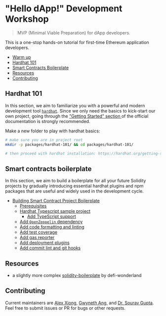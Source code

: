 # "Hello dApp!" Development Workshop

> MVP (Minimal Viable Preparation) for dApp developers.

This is a one-stop hands-on tutorial for first-time Ethereum application developers.

- [Warm up](./warmup.md)
- [Hardhat 101](#hardhat-101)
- [Smart Contracts Boilerplate](#smart-contracts-boilerplate)
- [Resources](#resources)
- [Contributing](#contributing)

## Hardhat 101

In this section, we aim to familiarize you with a powerful and modern development tool [`hardhat`](https://github.com/nomiclabs/hardhat).
Since we only need the basics to kick-start our own project, going through the ["Getting Started" section ](https://hardhat.org/getting-started/) of the official documentation is strongly recommended.

Make a new folder to play with hardhat basics:

```sh
# make sure you are in project root
mkdir -p packages/hardhat-101/ && cd packages/hardhat-101/

# then proceed with hardhat installation: https://hardhat.org/getting-started/#installation
```

## Smart contracts boilerplate

In this section, we aim to build a boilerplate for all your future Solidity projects by gradually introducing essential hardhat plugins and npm packages that are useful and widely used in the development cycle.

- [Building Smart Contract Project Boilerplate](./boilerplate.md#building-smart-contract-project-boilerplate)
  - [Prerequisites](./boilerplate.md#prerequisites)
  - [Hardhat Typescript sample project](./boilerplate.md#hardhat-typescript-sample-project)
    - [Add TypeScript support](./boilerplate.md#add-typescript-support)
  - [Add `OpenZeppelin` dependency](./boilerplate.md#add-openzeppelin-dependency)
  - [Add code formatting and linting](./boilerplate.md#add-code-formatting-and-linting)
  - [Add test coverage](./boilerplate.md#add-test-coverage)
  - [Add gas reporter](./boilerplate.md#add-gas-reporter)
  - [Add deployment plugins](./boilerplate.md#add-deployment-plugins)
  - [Add commit lint and git hooks](./boilerplate.md#add-commit-lint-and-git-hooks)

## Resources

- a slightly more complex [solidity-boilerplate](https://github.com/defi-wonderland/solidity-boilerplate) by defi-wonderland

## Contributing

Current maintainers are [Alex Xiong](https://github.com/alxiong), [Gwyneth Ang](https://github.com/GwynethAXY), and [Dr. Sourav Gupta](https://github.com/sgsourav).
Feel free to submit issues or PR for bugs or other requests.
